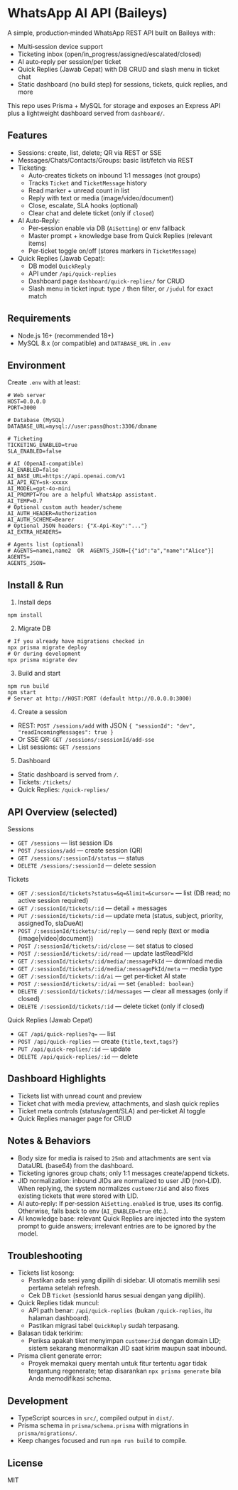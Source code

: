 # WhatsApp AI API (Baileys)

A simple, production‑minded WhatsApp REST API built on Baileys with:
- Multi‑session device support
- Ticketing inbox (open/in_progress/assigned/escalated/closed)
- AI auto‑reply per session/per ticket
- Quick Replies (Jawab Cepat) with DB CRUD and slash menu in ticket chat
- Static dashboard (no build step) for sessions, tickets, quick replies, and more

This repo uses Prisma + MySQL for storage and exposes an Express API plus a lightweight dashboard served from `dashboard/`.

## Features
- Sessions: create, list, delete; QR via REST or SSE
- Messages/Chats/Contacts/Groups: basic list/fetch via REST
- Ticketing:
  - Auto‑creates tickets on inbound 1:1 messages (not groups)
  - Tracks `Ticket` and `TicketMessage` history
  - Read marker + unread count in list
  - Reply with text or media (image/video/document)
  - Close, escalate, SLA hooks (optional)
  - Clear chat and delete ticket (only if `closed`)
- AI Auto‑Reply:
  - Per‑session enable via DB (`AiSetting`) or env fallback
  - Master prompt + knowledge base from Quick Replies (relevant items)
  - Per‑ticket toggle on/off (stores markers in `TicketMessage`)
- Quick Replies (Jawab Cepat):
  - DB model `QuickReply`
  - API under `/api/quick-replies`
  - Dashboard page `dashboard/quick-replies/` for CRUD
  - Slash menu in ticket input: type `/` then filter, or `/judul` for exact match

## Requirements
- Node.js 16+ (recommended 18+)
- MySQL 8.x (or compatible) and `DATABASE_URL` in `.env`

## Environment
Create `.env` with at least:

```
# Web server
HOST=0.0.0.0
PORT=3000

# Database (MySQL)
DATABASE_URL=mysql://user:pass@host:3306/dbname

# Ticketing
TICKETING_ENABLED=true
SLA_ENABLED=false

# AI (OpenAI-compatible)
AI_ENABLED=false
AI_BASE_URL=https://api.openai.com/v1
AI_API_KEY=sk-xxxxx
AI_MODEL=gpt-4o-mini
AI_PROMPT=You are a helpful WhatsApp assistant.
AI_TEMP=0.7
# Optional custom auth header/scheme
AI_AUTH_HEADER=Authorization
AI_AUTH_SCHEME=Bearer
# Optional JSON headers: {"X-Api-Key":"..."}
AI_EXTRA_HEADERS=

# Agents list (optional)
# AGENTS=name1,name2  OR  AGENTS_JSON=[{"id":"a","name":"Alice"}]
AGENTS=
AGENTS_JSON=
```

## Install & Run

1) Install deps
```
npm install
```

2) Migrate DB
```
# If you already have migrations checked in
npx prisma migrate deploy
# Or during development
npx prisma migrate dev
```

3) Build and start
```
npm run build
npm start
# Server at http://HOST:PORT (default http://0.0.0.0:3000)
```

4) Create a session
- REST: `POST /sessions/add` with JSON `{ "sessionId": "dev", "readIncomingMessages": true }`
- Or SSE QR: `GET /sessions/:sessionId/add-sse`
- List sessions: `GET /sessions`

5) Dashboard
- Static dashboard is served from `/`.
- Tickets: `/tickets/`
- Quick Replies: `/quick-replies/`

## API Overview (selected)

Sessions
- `GET /sessions` — list session IDs
- `POST /sessions/add` — create session (QR)
- `GET /sessions/:sessionId/status` — status
- `DELETE /sessions/:sessionId` — delete session

Tickets
- `GET /:sessionId/tickets?status=&q=&limit=&cursor=` — list (DB read; no active session required)
- `GET /:sessionId/tickets/:id` — detail + messages
- `PUT /:sessionId/tickets/:id` — update meta (status, subject, priority, assignedTo, slaDueAt)
- `POST /:sessionId/tickets/:id/reply` — send reply (text or media {image|video|document})
- `POST /:sessionId/tickets/:id/close` — set status to closed
- `POST /:sessionId/tickets/:id/read` — update lastReadPkId
- `GET /:sessionId/tickets/:id/media/:messagePkId` — download media
- `GET /:sessionId/tickets/:id/media/:messagePkId/meta` — media type
- `GET /:sessionId/tickets/:id/ai` — get per‑ticket AI state
- `POST /:sessionId/tickets/:id/ai` — set `{enabled: boolean}`
- `DELETE /:sessionId/tickets/:id/messages` — clear all messages (only if closed)
- `DELETE /:sessionId/tickets/:id` — delete ticket (only if closed)

Quick Replies (Jawab Cepat)
- `GET /api/quick-replies?q=` — list
- `POST /api/quick-replies` — create `{title,text,tags?}`
- `PUT /api/quick-replies/:id` — update
- `DELETE /api/quick-replies/:id` — delete

## Dashboard Highlights
- Tickets list with unread count and preview
- Ticket chat with media preview, attachments, and slash quick replies
- Ticket meta controls (status/agent/SLA) and per‑ticket AI toggle
- Quick Replies manager page for CRUD

## Notes & Behaviors
- Body size for media is raised to `25mb` and attachments are sent via DataURL (base64) from the dashboard.
- Ticketing ignores group chats; only 1:1 messages create/append tickets.
- JID normalization: inbound JIDs are normalized to user JID (non‑LID). When replying, the system normalizes `customerJid` and also fixes existing tickets that were stored with LID.
- AI auto‑reply: If per‑session `AiSetting.enabled` is true, uses its config. Otherwise, falls back to env (`AI_ENABLED=true` etc.).
- AI knowledge base: relevant Quick Replies are injected into the system prompt to guide answers; irrelevant entries are to be ignored by the model.

## Troubleshooting
- Tickets list kosong:
  - Pastikan ada sesi yang dipilih di sidebar. UI otomatis memilih sesi pertama setelah refresh.
  - Cek DB `Ticket` (sessionId harus sesuai dengan yang dipilih).
- Quick Replies tidak muncul:
  - API path benar: `/api/quick-replies` (bukan `/quick-replies`, itu halaman dashboard).
  - Pastikan migrasi tabel `QuickReply` sudah terpasang.
- Balasan tidak terkirim:
  - Periksa apakah tiket menyimpan `customerJid` dengan domain LID; sistem sekarang menormalkan JID saat kirim maupun saat inbound.
- Prisma client generate error:
  - Proyek memakai query mentah untuk fitur tertentu agar tidak tergantung regenerate; tetap disarankan `npx prisma generate` bila Anda memodifikasi schema.

## Development
- TypeScript sources in `src/`, compiled output in `dist/`.
- Prisma schema in `prisma/schema.prisma` with migrations in `prisma/migrations/`.
- Keep changes focused and run `npm run build` to compile.

## License
MIT

